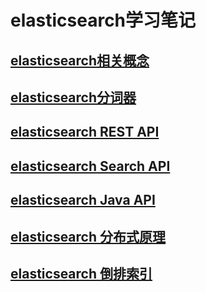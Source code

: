 # elasticsearch学习笔记

## [elasticsearch相关概念](./notes/elasticsearch-introduction.md)

## [elasticsearch分词器](./notes/elasticsearch-analyzer.md)

## [elasticsearch REST API](./notes/elasticsearch-rest-api.md)

## [elasticsearch Search API](./notes/elasticsearch-search-api.md)

## [elasticsearch Java API](./notes/elasticsearch-java-api.md)

## [elasticsearch 分布式原理](./notes/elasticsearch-distribute.md)

## [elasticsearch 倒排索引](./notes/elasticsearch-index.md)

